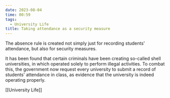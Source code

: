 ```yaml
---
date: 2023-08-04
time: 00:59
tags:
  - University Life
title: Taking attendance as a security measure
---
```


The absence rule is created not simply just for recording students' attendance, but also for security measures.

It has been found that certain criminals have been creating so-called shell universities, in which operated solely to perform illegal activities. To combat this, the government now request every university to submit a record of students' attendance in class, as evidence that the university is indeed operating properly.

[[University Life]]
